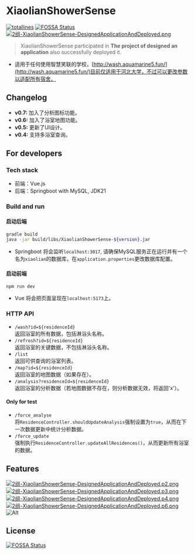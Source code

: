 # XiaolianShowerSense

[![totallines](https://tokei.rs/b1/github/aquamarine5/XiaolianWebHelper)](https://github.com/XAMPPRocky/tokei)
[![FOSSA Status](https://app.fossa.com/api/projects/git%2Bgithub.com%2Faquamarine5%2FXiaolianWebHelper.svg?type=shield)](https://app.fossa.com/projects/git%2Bgithub.com%2Faquamarine5%2FXiaolianWebHelper?ref=badge_shield)
[![2组-XiaolianShowerSense-DesignedApplicationAndDeployed.png](https://img.picui.cn/free/2024/11/10/6730af7803b44.png)](https://img.picui.cn/free/2024/11/10/6730af7803b44.png)

> XiaolianShowerSense participated in **The project of designed an application** also successfully deployed it.

- 适用于任何使用智慧笑联的学校，[http://wash.aquamarine5.fun/](http://wash.aquamarine5.fun/)目前仅适用于河北大学，不过可以更改参数以适配所有宿舍。

## Changelog

- **v0.7:** 加入了分析图标功能。
- **v0.6:** 加入了浴室地图功能。
- **v0.5:** 更新了UI设计。
- **v0.4:** 支持多浴室查询。

## For developers

### Tech stack

- 前端：Vue.js
- 后端：Springboot with MySQL, JDK21

### Build and run

#### 启动后端

```bash
gradle build
java -jar build/libs/XiaolianShowerSense-${version}.jar
```

- Springboot 将会监听`localhost:3017`, 请确保MySQL服务正在运行并有一个名为`xiaolian`的数据库，在`application.properties`更改数据库配置。

#### 启动前端

```bash
npm run dev
```

- Vue 将会把页面呈现在`localhost:5173`上。

### HTTP API

- `/wash?id=${residenceId}`  
返回浴室的所有数据，包括淋浴头名称。
- `/refresh?id=${residenceId}`  
返回浴室的关键数据，不包括淋浴头名称。
- `/list`  
返回可供查询的浴室列表。
- `/map?id=${residenceId}`  
返回浴室的地图数据（如果存在）。
- `/analysis?residenceId=${residenceId}`  
返回浴室的分析数据（若地图数据不存在，则分析数据无效，将返回'x'）。

#### Only for test

- `/force_analyse`  
将`ResidenceController.shouldUpdateAnalysis`强制设置为`true`，从而在下一次数据更新中统计分析数据。
- `/force_update`  
强制执行`ResidenceController.updateAllResidences()`，从而更新所有浴室的数据。

## Features

[![2组-XiaolianShowerSense-DesignedApplicationAndDeployed.p2.png](https://img.picui.cn/free/2024/11/10/6730af780d9b5.png)](https://img.picui.cn/free/2024/11/10/6730af780d9b5.png)
[![2组-XiaolianShowerSense-DesignedApplicationAndDeployed.p3.png](https://img.picui.cn/free/2024/11/10/6730af77ec568.png)](https://img.picui.cn/free/2024/11/10/6730af77ec568.png)
[![2组-XiaolianShowerSense-DesignedApplicationAndDeployed.p4.png](https://img.picui.cn/free/2024/11/10/6730af773b262.png)](https://img.picui.cn/free/2024/11/10/6730af773b262.png)
[![2组-XiaolianShowerSense-DesignedApplicationAndDeployed.p6.png](https://img.picui.cn/free/2024/11/10/6730af77c8cab.png)](https://img.picui.cn/free/2024/11/10/6730af77c8cab.png)
![Alt](https://repobeats.axiom.co/api/embed/f0821a2b9a53baa242030873157e39fd678e61c0.svg "Repobeats analytics image")

## License

[![FOSSA Status](https://app.fossa.com/api/projects/git%2Bgithub.com%2Faquamarine5%2FXiaolianWebHelper.svg?type=large)](https://app.fossa.com/projects/git%2Bgithub.com%2Faquamarine5%2FXiaolianWebHelper?ref=badge_large)
